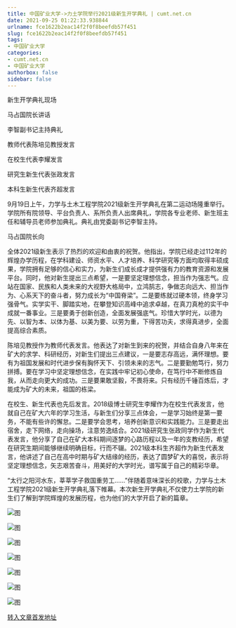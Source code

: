 ```yaml
---
title: 中国矿业大学->力土学院举行2021级新生开学典礼 | cumt.net.cn
date: 2021-09-25 01:22:33.938844
urlname: fce1622b2eac14f2f0f8beefdb57f451
slug: fce1622b2eac14f2f0f8beefdb57f451
tags: 
- 中国矿业大学
categories:
- cumt.net.cn
- 中国矿业大学
authorbox: false
sidebar: false
---
```

新生开学典礼现场  

马占国院长讲话  

李智副书记主持典礼  

教师代表陈培见教授发言  

在校生代表李耀发言

研究生新生代表张政发言  

本科生新生代表齐超发言

9月19日上午，力学与土木工程学院2021级新生开学典礼在第二运动场隆重举行。学院所有院领导、平台负责人、系所负责人出席典礼，学院各专业老师、新生班主任和辅导员老师参加典礼。典礼由党委副书记李智主持。  

马占国院长向
<!--more-->
全体2021级新生表示了热烈的欢迎和由衷的祝贺。他指出，学院已经走过112年的辉煌办学历程，在学科建设、师资水平、人才培养、科学研究等方面均取得丰硕成果，学院拥有足够的信心和实力，为新生们成长成才提供强有力的教育资源和发展平台。同时，他对新生提出三点希望，一是要坚定理想信念，担当作为强志气。应站在国家、民族和人类未来的大视野大格局中，立鸿鹄志，争做志向远大、担当作为、心系天下的奋斗者，努力成长为“中国脊梁”。二是要练就过硬本领，终身学习强骨气。实学实干、脚踏实地，在攀登知识高峰中追求卓越，在真刀真枪的实干中成就一番事业。三是要勇于创新创造，全面发展强底气。珍惜大学时光，以德为先、以智为本、以体为基、以美为要、以劳为重，下得苦功夫，求得真进步，全面提高综合素质。

陈培见教授作为教师代表发言。他表达了对新生到来的祝贺，并结合自身八年来在矿大的求学、科研经历，对新生们提出三点建议，一是要志存高远，满怀理想。要有为祖国发展和时代进步保有胸怀天下、引领未来的志气。二是要勤勉笃行，努力拼搏。要在学习中坚定理想信念，在实践中牢记初心使命，在笃行中不断修炼自我，从而走向更大的成功。三是要果敢坚毅，不畏将来。只有经历千锤百炼后，才能成为矿大的未来，祖国的栋梁。

在校生、新生代表也先后发言。2018级博士研究生李耀作为在校生代表发言，他就自己在矿大六年的学习生活，与新生们分享三点体会，一是学习始终是第一要务，不能有些许的懈怠。二是要学会思考，培养创新意识和实践能力。三是要走出宿舍，走下网络，走向操场，注意劳逸结合。2021级研究生张政同学作为新生代表发言，他分享了自己在矿大本科期间逐梦的心路历程以及一年的支教经历，希望在研究生期间能够继续明确目标，行而不辍。2021级本科生齐超作为新生代表发言，他讲述了自己在高中时期与矿大结缘的经历，表达了圆梦矿大的喜悦，表示将坚定理想信念，矢志艰苦奋斗，用美好的大学时光，谱写属于自己的精彩华章。

“太行之阳河水东，莘莘学子救国重劳工……”伴随着意味深长的校歌，力学与土木工程学院2021级新生开学典礼落下帷幕。本次新生开学典礼不仅使力土学院的新生们了解到学院辉煌的发展历程，也为他们的大学开启了新的篇章。

![图](http://xwzx.cumt.edu.cn/_upload/article/images/4f/04/782d0fff48b88bf9e804f12c5c3e/53e71aa5-9c28-47d9-824b-274ca297f065.jpg)

![图](http://xwzx.cumt.edu.cn/_upload/article/images/4f/04/782d0fff48b88bf9e804f12c5c3e/a5d2bebe-d85e-4f94-958b-1c6446695d63.jpg)

![图](http://xwzx.cumt.edu.cn/_upload/article/images/4f/04/782d0fff48b88bf9e804f12c5c3e/0c57b457-1c5b-4111-bcd5-0dc5e51da274.jpg)

![图](http://xwzx.cumt.edu.cn/_upload/article/images/4f/04/782d0fff48b88bf9e804f12c5c3e/b593ff73-423d-4f93-be81-0b6f09162993.jpg)

![图](http://xwzx.cumt.edu.cn/_upload/article/images/4f/04/782d0fff48b88bf9e804f12c5c3e/b0d7e710-6ef7-4a4a-b538-8ee743d35e00.jpg)

![图](http://xwzx.cumt.edu.cn/_upload/article/images/4f/04/782d0fff48b88bf9e804f12c5c3e/f466d095-f72d-4042-b828-9ff276b1abac.jpg)

![图](http://xwzx.cumt.edu.cn/_upload/article/images/4f/04/782d0fff48b88bf9e804f12c5c3e/5dbb1afa-a76d-4049-865a-96109dd0b8e1.jpg)

[转入文章首发地址](http://xwzx.cumt.edu.cn/45/71/c523a607601/page.htm)